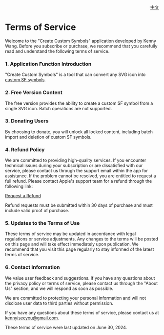 <p align="right">
  <a href="./terms-of-service.zh.md">中文</a>
</p>
<!--rehype:style=float: right; bottom: -36px; position: relative;-->

Terms of Service
===

Welcome to the "Create Custom Symbols" application developed by Kenny Wang. Before you subscribe or purchase, we recommend that you carefully read and understand the following terms of service.

### 1. Application Function Introduction

"Create Custom Symbols" is a tool that can convert any SVG icon into [custom SF symbols](https://developer.apple.com/documentation/uikit/uiimage/creating_custom_symbol_images_for_your_app).

### 2. Free Version Content

The free version provides the ability to create a custom SF symbol from a single SVG icon. Batch operations are not supported.

### 3. Donating Users

By choosing to donate, you will unlock all locked content, including batch import and deletion of custom SF symbols.

### 4. Refund Policy

We are committed to providing high-quality services. If you encounter technical issues during your subscription or are dissatisfied with our service, please contact us through the support email within the app for assistance. If the problem cannot be resolved, you are entitled to request a full refund. Please contact Apple's support team for a refund through the following link:

[Request a Refund](https://support.apple.com/118223)

Refund requests must be submitted within 30 days of purchase and must include valid proof of purchase.

### 5. Updates to the Terms of Use

These terms of service may be updated in accordance with legal regulations or service adjustments. Any changes to the terms will be posted on this page and will take effect immediately upon publication. We recommend that you visit this page regularly to stay informed of the latest terms of service.

### 6. Contact Information

We value user feedback and suggestions. If you have any questions about the privacy policy or terms of service, please contact us through the "About Us" section, and we will respond as soon as possible.

We are committed to protecting your personal information and will not disclose user data to third parties without permission.

If you have any questions about these terms of service, please contact us at kennyiseeyou@gmail.com.

These terms of service were last updated on June 30, 2024.

<!--idoc:config:
title: Create Custom Symbols - Terms of Service
keywords: sfsymbol,svg,symbol,custom symbol,create custom symbols
-->